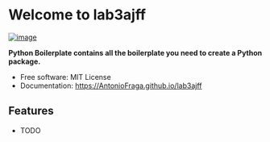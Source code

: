 # Welcome to lab3ajff


[![image](https://img.shields.io/pypi/v/lab3ajff.svg)](https://pypi.python.org/pypi/lab3ajff)


**Python Boilerplate contains all the boilerplate you need to create a Python package.**


-   Free software: MIT License
-   Documentation: <https://AntonioFraga.github.io/lab3ajff>
    

## Features

-   TODO
